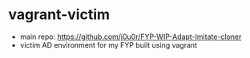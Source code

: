 # vagrant-victim
- main repo: https://github.com/j0u0r/FYP-WIP-Adapt-Imitate-cloner  
- victim AD environment for my FYP built using vagrant
